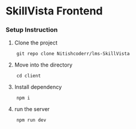# SkillVista Frontend

### Setup Instruction

1. Clone the project
```
    git repo clone Nitishcoderr/lms-SkillVista
```

2. Move into the directory
```
    cd client
```

3. Install dependency
```
    npm i
```
4. run the server
```
    npm run dev
```